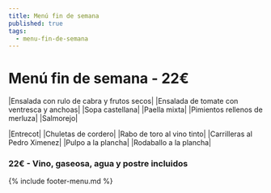 ```yaml
---
title: Menú fin de semana
published: true
tags:
  - menu-fin-de-semana
---
```


# Menú fin de semana - 22€

|Ensalada con rulo de cabra y frutos secos|
|Ensalada de tomate con ventresca y anchoas|
|Sopa castellana|
|Paella mixta|
|Pimientos rellenos de merluza|
|Salmorejo|

|Entrecot|
|Chuletas de cordero|
|Rabo de toro al vino tinto|
|Carrilleras al Pedro Ximenez|
|Pulpo a la plancha|
|Rodaballo a la plancha|

### 22€ - Vino, gaseosa, agua y postre incluidos


{% include footer-menu.md %}
